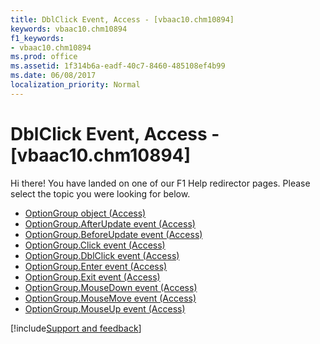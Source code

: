```yaml
---
title: DblClick Event, Access - [vbaac10.chm10894]
keywords: vbaac10.chm10894
f1_keywords:
- vbaac10.chm10894
ms.prod: office
ms.assetid: 1f314b6a-eadf-40c7-8460-485108ef4b99
ms.date: 06/08/2017
localization_priority: Normal
---
```



# DblClick Event, Access - [vbaac10.chm10894]

Hi there! You have landed on one of our F1 Help redirector pages. Please select the topic you were looking for below.

- [OptionGroup object (Access)](http://msdn.microsoft.com/library/aa9e5607-7892-9ab2-dabc-822372b23811%28Office.15%29.aspx)
- [OptionGroup.AfterUpdate event (Access)](http://msdn.microsoft.com/library/ea848f63-7d6d-dd03-058f-80e6cb46b1dd%28Office.15%29.aspx)
- [OptionGroup.BeforeUpdate event (Access)](http://msdn.microsoft.com/library/a497ff9b-d617-df5d-9989-bc420c827575%28Office.15%29.aspx)
- [OptionGroup.Click event (Access)](http://msdn.microsoft.com/library/7a673665-88ed-9685-d7ca-9146e224f090%28Office.15%29.aspx)
- [OptionGroup.DblClick event (Access)](http://msdn.microsoft.com/library/4ef52706-64dc-38b7-7800-07d3a4d7d7cc%28Office.15%29.aspx)
- [OptionGroup.Enter event (Access)](http://msdn.microsoft.com/library/ab5f5745-b8c2-7d5c-6fd6-43fd7901abd1%28Office.15%29.aspx)
- [OptionGroup.Exit event (Access)](http://msdn.microsoft.com/library/2c8000f7-256d-232a-c2ac-f027eac7bc6a%28Office.15%29.aspx)
- [OptionGroup.MouseDown event (Access)](http://msdn.microsoft.com/library/f3c569de-879d-aa27-77f2-22192731febf%28Office.15%29.aspx)
- [OptionGroup.MouseMove event (Access)](http://msdn.microsoft.com/library/72c6d4b1-9cfe-6e34-3c87-3577e874a322%28Office.15%29.aspx)
- [OptionGroup.MouseUp event (Access)](http://msdn.microsoft.com/library/203556bc-5242-1aec-ec6c-b11db04df569%28Office.15%29.aspx)

[!include[Support and feedback](~/includes/feedback-boilerplate.md)]